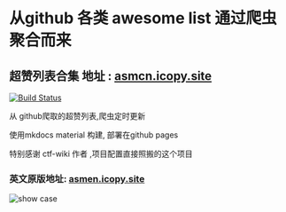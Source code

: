 # 从github 各类 awesome list 通过爬虫聚合而来

## 超赞列表合集 地址 : [asmcn.icopy.site](https://asmcn.icopy.site)

[![Build Status](https://travis-ci.org/icopy-site/awesome-cn.svg?branch=master)](https://travis-ci.org/icopy-site/awesome-cn)

从 github爬取的超赞列表,爬虫定时更新

使用mkdocs material 构建, 部署在github pages

特别感谢 ctf-wiki 作者 ,项目配置直接照搬的这个项目

### 英文原版地址: [asmen.icopy.site](https://asmen.icopy.site) 

![show case](showcase.jpg)

